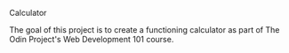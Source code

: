 Calculator

The goal of this project is to create a functioning calculator as part of The Odin Project's Web Development 101 course.